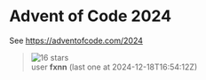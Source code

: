 Advent of Code 2024
===================

See https://adventofcode.com/2024

[//]: # (LEADERBOARD_BEGIN)

> ![16 stars](https://img.shields.io/badge/16-%E2%AD%90_stars-gold) <br /> user **fxnn** (last one at 2024-12-18T16:54:12Z)

[//]: # (LEADERBOARD_END)

